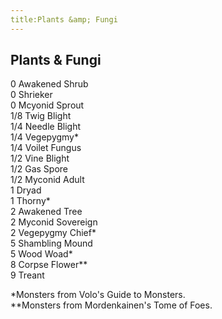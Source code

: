 ```yaml
---
title:Plants &amp; Fungi
---
```


## Plants &amp; Fungi
0 Awakened Shrub<br/>
0 Shrieker<br/>
0 Mcyonid Sprout<br/>
1/8 Twig Blight<br/>
1/4 Needle Blight<br/>
1/4 Vegepygmy\*<br/>
1/4 Voilet Fungus<br/>
1/2 Vine Blight<br/>
1/2 Gas Spore<br/>
1/2 Myconid Adult<br/>
1 Dryad<br/>
1 Thorny\*<br/>
2 Awakened Tree<br/>
2 Myconid Sovereign<br/>
2 Vegepygmy Chief\*<br/>
5 Shambling Mound<br/>
5 Wood Woad\*<br/>
8 Corpse Flower\*\*<br/>
9 Treant<br/>

\*Monsters from Volo's Guide to Monsters.<br/>
\*\*Monsters from Mordenkainen's Tome of Foes.
